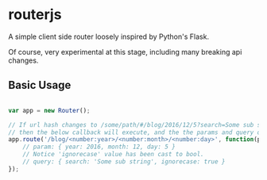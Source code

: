 # routerjs
A simple client side router loosely inspired by Python's Flask.

Of course, very experimental at this stage, including many breaking api changes.

## Basic Usage
```javascript

var app = new Router();

// If url hash changes to /some/path/#/blog/2016/12/5?search=Some sub string&ignorecase=true
// then the below callback will execute, and the the params and query objects would look like so ...
app.route('/blog/<number:year>/<number:month>/<number:day>', function(params, query) {
    // param: { year: 2016, month: 12, day: 5 }
    // Notice 'ignorecase' value has been cast to bool.
    // query: { search: 'Some sub string', ignorecase: true }
});

```
